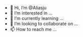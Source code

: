 - 👋 Hi, I’m @Aliasju
- 👀 I’m interested in ...
- 🌱 I’m currently learning ...
- 💞️ I’m looking to collaborate on ...
- 📫 How to reach me ...

<!---
Aliasju/Aliasju is a ✨ special ✨ repository because its `README.md` (this file) appears on your GitHub profile.
You can click the Preview link to take a look at your changes.
--->
